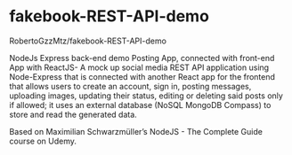 # fakebook-REST-API-demo
RobertoGzzMtz/fakebook-REST-API-demo

NodeJs Express back-end demo Posting App, connected with front-end  App with ReactJS- 
A mock up social media  REST API application using Node-Express that is connected with another 
React app for the frontend that allows users to create an account, sign in, posting messages,
uploading images, updating their status, editing or deleting said posts only if allowed; 
it uses an external database (NoSQL MongoDB Compass) to store and read the generated data. 

Based on Maximilian Schwarzmüller’s NodeJS - The Complete Guide course on Udemy.

